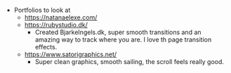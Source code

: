 - Portfolios to look at
    - https://natanaelexe.com/
    - https://rubystudio.dk/
        - Created BjarkeIngels.dk, super smooth transitions and an amazing way to track where you are. I love th page transition effects.
    - https://www.satorigraphics.net/
        - Super clean graphics, smooth sailing, the scroll feels really good.
